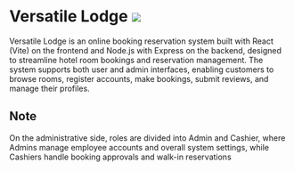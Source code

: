 # Versatile Lodge <img src="https://img.shields.io/badge/by-OrangeMintz-016eea.svg?logo=github&labelColor=181717&">
Versatile Lodge is an online booking reservation system built with React (Vite) on the frontend and Node.js with Express on the backend, designed to streamline hotel room bookings and reservation management. The system supports both user and admin interfaces, enabling customers to browse rooms, register accounts, make bookings, submit reviews, and manage their profiles.

## Note
On the administrative side, roles are divided into Admin and Cashier, where Admins manage employee accounts and overall system settings, while Cashiers handle booking approvals and walk-in reservations

